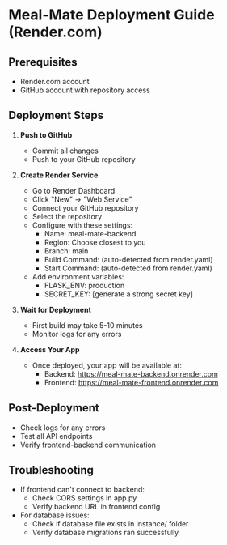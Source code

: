 # Meal-Mate Deployment Guide (Render.com)

## Prerequisites
- Render.com account
- GitHub account with repository access

## Deployment Steps

1. **Push to GitHub**
   - Commit all changes
   - Push to your GitHub repository

2. **Create Render Service**
   - Go to Render Dashboard
   - Click "New" -> "Web Service"
   - Connect your GitHub repository
   - Select the repository
   - Configure with these settings:
     - Name: meal-mate-backend
     - Region: Choose closest to you
     - Branch: main
     - Build Command: (auto-detected from render.yaml)
     - Start Command: (auto-detected from render.yaml)
   - Add environment variables:
     - FLASK_ENV: production
     - SECRET_KEY: [generate a strong secret key]

3. **Wait for Deployment**
   - First build may take 5-10 minutes
   - Monitor logs for any errors

4. **Access Your App**
   - Once deployed, your app will be available at:
     - Backend: https://meal-mate-backend.onrender.com
     - Frontend: https://meal-mate-frontend.onrender.com

## Post-Deployment
- Check logs for any errors
- Test all API endpoints
- Verify frontend-backend communication

## Troubleshooting
- If frontend can't connect to backend:
  - Check CORS settings in app.py
  - Verify backend URL in frontend config
- For database issues:
  - Check if database file exists in instance/ folder
  - Verify database migrations ran successfully
